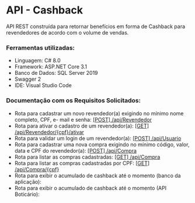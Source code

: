 <h1>API - Cashback</h1>

API REST construída para retornar benefícios em forma de Cashback para revendedores de acordo com o volume de vendas.

<h3>Ferramentas utilizadas: </h3>
<ul>
    <li>Linguagem: C# 8.0</li>
    <li>Framework: ASP.NET Core 3.1</li>
    <li>Banco de Dados: SQL Server 2019</li>    
    <li>Swagger 2</li>
    <li>IDE: Visual Studio Code</li>
</ul>

<h3>Documentação com os Requisitos Solicitados:</h3>
<ul>
    <li>Rota para cadastrar um novo revendedor(a) exigindo no mínimo nome completo, CPF,
e- mail e senha: <a href="">[POST] /api/Revendedor </a></li>
    <li>Rota para ativar o cadastro de um revendedor(a): <a href="">[GET] /api/Revendedor/{cpf}/ativar</a></li>
    <li>Rota para validar um login de um revendedor(a): <a href="">[POST] /api/Usuario</a></li>    
    <li>Rota para cadastrar uma nova compra exigindo no mínimo código, valor, data e CPF do revendedor(a): <a href="">[POST] /api/Compra</a></li>
    <li>Rota para listar as compras cadastradas: <a href="">[GET] /api/Compra</a></li>
    <li>Rota para listar as compras cadastradas por CPF: <a href="">[GET] /api/Compra/{cpf}</a></li>
    <li>Rota para exibir o acumulado de cashback até o momento (banco da aplicação): <a href=""></a></li>
    <li>Rota para exibir o acumulado de cashback até o momento (API Boticário): <a href=""></a></li>    
</ul>
